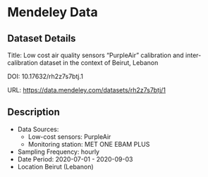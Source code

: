 # Mendeley Data

## Dataset Details
Title: Low cost air quality sensors “PurpleAir” calibration and inter-calibration dataset in the context of Beirut, Lebanon

DOI: 10.17632/rh2z7s7btj.1

URL: https://data.mendeley.com/datasets/rh2z7s7btj/1

## Description
- Data Sources:
	- Low-cost sensors: PurpleAir 
	- Monitoring station: MET ONE EBAM PLUS
- Sampling Frequency: hourly
- Date Period: 2020-07-01 - 2020-09-03
- Location Beirut (Lebanon)
